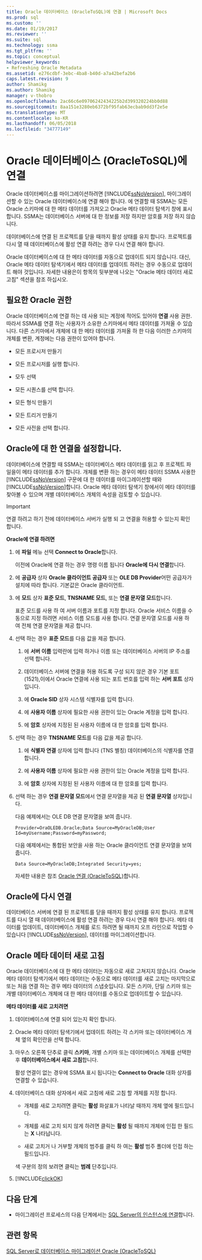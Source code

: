 ```yaml
---
title: Oracle 데이터베이스 (OracleToSQL)에 연결 | Microsoft Docs
ms.prod: sql
ms.custom: ''
ms.date: 01/19/2017
ms.reviewer: ''
ms.suite: sql
ms.technology: ssma
ms.tgt_pltfrm: ''
ms.topic: conceptual
helpviewer_keywords:
- Refreshing Oracle Metadata
ms.assetid: e276cdbf-3ebc-4ba8-b40d-a7a42befa2b6
caps.latest.revision: 9
author: Shamikg
ms.author: Shamikg
manager: v-thobro
ms.openlocfilehash: 2ac66c6e09706242434225b2d399320224bb0d88
ms.sourcegitcommit: 8aa151e3280eb6372bf95fab63ecbab9dd3f2e5e
ms.translationtype: MT
ms.contentlocale: ko-KR
ms.lasthandoff: 06/05/2018
ms.locfileid: "34777149"
---
```

# <a name="connecting-to-oracle-database-oracletosql"></a>Oracle 데이터베이스 (OracleToSQL)에 연결
Oracle 데이터베이스를 마이그레이션하려면 [!INCLUDE[ssNoVersion](../../includes/ssnoversion_md.md)], 마이그레이션할 수 있는 Oracle 데이터베이스에 연결 해야 합니다. 에 연결할 때 SSMA는 모든 Oracle 스키마에 대 한 메타 데이터를 가져오고 Oracle 메타 데이터 탐색기 창에 표시 합니다. SSMA는 데이터베이스 서버에 대 한 정보를 저장 하지만 암호를 저장 하지 않습니다.  
  
데이터베이스에 연결 된 프로젝트를 닫을 때까지 활성 상태를 유지 합니다. 프로젝트를 다시 열 때 데이터베이스에 활성 연결 하려는 경우 다시 연결 해야 합니다.  
  
Oracle 데이터베이스에 대 한 메타 데이터를 자동으로 업데이트 되지 않습니다. 대신, Oracle 메타 데이터 탐색기에서 메타 데이터를 업데이트 하려는 경우 수동으로 업데이트 해야 것입니다. 자세한 내용은이 항목의 뒷부분에 나오는 "Oracle 메타 데이터 새로 고침" 섹션을 참조 하십시오.  
  
## <a name="required-oracle-permissions"></a>필요한 Oracle 권한  
Oracle 데이터베이스에 연결 하는 데 사용 되는 계정에 적어도 있어야 **연결** 사용 권한. 따라서 SSMA를 연결 하는 사용자가 소유한 스키마에서 메타 데이터를 가져올 수 있습니다. 다른 스키마에서 개체에 대 한 메타 데이터를 가져올 하 한 다음 이러한 스키마의 개체를 변환, 계정에는 다음 권한이 있어야 합니다.  
  
-   모든 프로시저 만들기  
  
-   모든 프로시저를 실행 합니다.  
  
-   모두 선택  
  
-   모든 시퀀스를 선택 합니다.  
  
-   모든 형식 만들기  
  
-   모든 트리거 만들기  
  
-   모든 사전을 선택 합니다.  
  
## <a name="establishing-a-connection-to-oracle"></a>Oracle에 대 한 연결을 설정합니다.  
데이터베이스에 연결할 때 SSMA는 데이터베이스 메타 데이터를 읽고 후 프로젝트 파일을이 메타 데이터를 추가 합니다. 개체를 변환 하는 경우이 메타 데이터 SSMA 사용한 [!INCLUDE[ssNoVersion](../../includes/ssnoversion_md.md)] 구문에 대 한 데이터를 마이그레이션할 때와 [!INCLUDE[ssNoVersion](../../includes/ssnoversion_md.md)]합니다. Oracle 메타 데이터 탐색기 창에서이 메타 데이터를 찾아볼 수 있으며 개별 데이터베이스 개체의 속성을 검토할 수 있습니다.  
  
> [!IMPORTANT]  
> 연결 하려고 하기 전에 데이터베이스 서버가 실행 되 고 연결을 허용할 수 있는지 확인 합니다.  
  
**Oracle에 연결 하려면**  
  
1.  에 **파일** 메뉴 선택 **Connect to Oracle**합니다.  
  
    이전에 Oracle에 연결 하는 경우 명령 이름 됩니다 **Oracle에 다시 연결**합니다.  
  
2.  에 **공급자** 상자 **Oracle 클라이언트 공급자** 또는 **OLE DB Provider**어떤 공급자가 설치에 따라 합니다. 기본값은 Oracle 클라이언트.  
  
3.  에 **모드** 상자 **표준 모드**, **TNSNAME 모드**, 또는 **연결 문자열 모드**합니다.  
  
    표준 모드를 사용 하 여 서버 이름과 포트를 지정 합니다. Oracle 서비스 이름을 수동으로 지정 하려면 서비스 이름 모드를 사용 합니다. 연결 문자열 모드를 사용 하 여 전체 연결 문자열을 제공 합니다.  
  
4.  선택 하는 경우 **표준 모드**를 다음 값을 제공 합니다.  
  
    1.  에 **서버 이름** 입력란에 입력 하거나 이름 또는 데이터베이스 서버의 IP 주소를 선택 합니다.  
  
    2.  데이터베이스 서버에 연결을 허용 하도록 구성 되지 않은 경우 기본 포트 (1521),이에서 Oracle 연결에 사용 되는 포트 번호를 입력 하는 **서버 포트** 상자입니다.  
  
    3.  에 **Oracle SID** 상자 시스템 식별자를 입력 합니다.  
  
    4.  에 **사용자 이름** 상자에 필요한 사용 권한이 있는 Oracle 계정을 입력 합니다.  
  
    5.  에 **암호** 상자에 지정된 된 사용자 이름에 대 한 암호를 입력 합니다.  
  
5.  선택 하는 경우 **TNSNAME 모드**를 다음 값을 제공 합니다.  
  
    1.  에 **식별자 연결** 상자에 입력 합니다 (TNS 별칭) 데이터베이스의 식별자를 연결 합니다.  
  
    2.  에 **사용자 이름** 상자에 필요한 사용 권한이 있는 Oracle 계정을 입력 합니다.  
  
    3.  에 **암호** 상자에 지정된 된 사용자 이름에 대 한 암호를 입력 합니다.  
  
6.  선택 하는 경우 **연결 문자열 모드**에서 연결 문자열을 제공 된 **연결 문자열** 상자입니다.  
  
    다음 예제에서는 OLE DB 연결 문자열을 보여 줍니다.  
  
    `Provider=OraOLEDB.Oracle;Data Source=MyOracleDB;User Id=myUsername;Password=myPassword;`  
  
    다음 예제에서는 통합된 보안을 사용 하는 Oracle 클라이언트 연결 문자열을 보여 줍니다.  
  
    `Data Source=MyOracleDB;Integrated Security=yes;`  
  
    자세한 내용은 참조 [Oracle 연결 &#40;OracleToSQL&#41;](../../ssma/oracle/connect-to-oracle-oracletosql.md)합니다.  
  
## <a name="reconnecting-to-oracle"></a>Oracle에 다시 연결  
데이터베이스 서버에 연결 된 프로젝트를 닫을 때까지 활성 상태를 유지 합니다. 프로젝트를 다시 열 때 데이터베이스에 활성 연결 하려는 경우 다시 연결 해야 합니다. 메타 데이터를 업데이트, 데이터베이스 개체를 로드 하려면 될 때까지 오프 라인으로 작업할 수 있습니다 [!INCLUDE[ssNoVersion](../../includes/ssnoversion_md.md)], 데이터를 마이그레이션합니다.  
  
## <a name="refreshing-oracle-metadata"></a>Oracle 메타 데이터 새로 고침  
Oracle 데이터베이스에 대 한 메타 데이터는 자동으로 새로 고쳐지지 않습니다. Oracle 메타 데이터 탐색기에서 메타 데이터는 수동으로 메타 데이터를 새로 고치는 마지막으로 또는 처음 연결 하는 경우 메타 데이터의 스냅숏입니다. 모든 스키마, 단일 스키마 또는 개별 데이터베이스 개체에 대 한 메타 데이터를 수동으로 업데이트할 수 있습니다.  
  
**메타 데이터를 새로 고치려면**  
  
1.  데이터베이스에 연결 되어 있는지 확인 합니다.  
  
2.  Oracle 메타 데이터 탐색기에서 업데이트 하려는 각 스키마 또는 데이터베이스 개체 옆의 확인란을 선택 합니다.  
  
3.  마우스 오른쪽 단추로 클릭 **스키마**, 개별 스키마 또는 데이터베이스 개체를 선택한 후 **데이터베이스에서 새로 고침**합니다.  
  
    활성 연결이 없는 경우에 SSMA 표시 됩니다는 **Connect to Oracle** 대화 상자를 연결할 수 있습니다.  
  
4.  데이터베이스 대화 상자에서 새로 고침에 새로 고침 할 개체를 지정 합니다.  
  
    -   개체를 새로 고치려면 클릭는 **활성** 화살표가 나타날 때까지 개체 옆에 필드입니다.  
  
    -   개체를 새로 고치 되지 않게 하려면 클릭는 **활성** 될 때까지 개체에 인접 한 필드는 **X** 나타납니다.  
  
    -   새로 고치거 나 거부할 개체의 범주를 클릭 하 여는 **활성** 범주 폴더에 인접 하는 필드입니다.  
  
    색 구분의 정의 보려면 클릭는 **범례** 단추입니다.  
  
5.  [!INCLUDE[clickOK](../../includes/clickok_md.md)]  
  
## <a name="next-step"></a>다음 단계  
  
-   마이그레이션 프로세스의 다음 단계에서는 [SQL Server의 인스턴스에 연결](http://msdn.microsoft.com/en-us/1b2a8059-1829-4904-a82f-9c06de1e245f)합니다.  
  
## <a name="see-also"></a>관련 항목  
[SQL Server로 데이터베이스 마이그레이션 Oracle &#40;OracleToSQL&#41;](../../ssma/oracle/migrating-oracle-databases-to-sql-server-oracletosql.md)  
  
